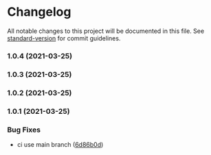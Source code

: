 # Changelog

All notable changes to this project will be documented in this file. See [standard-version](https://github.com/conventional-changelog/standard-version) for commit guidelines.

### 1.0.4 (2021-03-25)

### 1.0.3 (2021-03-25)

### 1.0.2 (2021-03-25)

### 1.0.1 (2021-03-25)


### Bug Fixes

* ci use main branch ([6d86b0d](https://github.com/daichangxin/create-laya-app/commit/6d86b0d855b52ce1241016ae69dbe01b410a0eb1))
